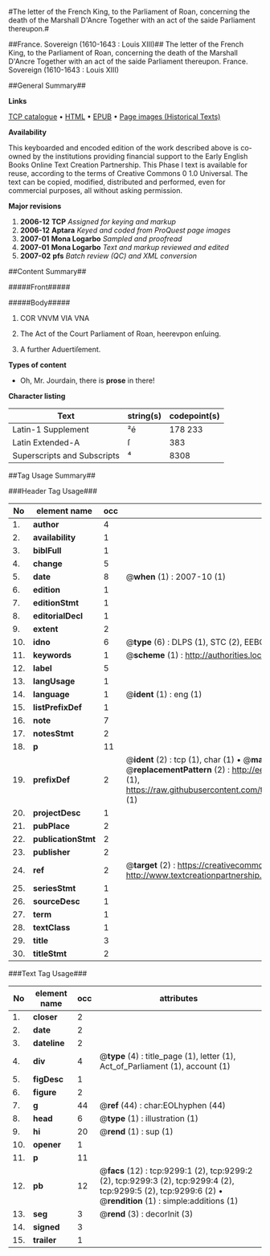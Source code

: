 #The letter of the French King, to the Parliament of Roan, concerning the death of the Marshall D'Ancre Together with an act of the saide Parliament thereupon.#

##France. Sovereign (1610-1643 : Louis XIII)##
The letter of the French King, to the Parliament of Roan, concerning the death of the Marshall D'Ancre Together with an act of the saide Parliament thereupon.
France. Sovereign (1610-1643 : Louis XIII)

##General Summary##

**Links**

[TCP catalogue](http://www.ota.ox.ac.uk/tcp/)  • 
[HTML](http://tei.it.ox.ac.uk/tcp/Texts-HTML/free/A06/A06366.html)  • 
[EPUB](http://tei.it.ox.ac.uk/tcp/Texts-EPUB/free/A06/A06366.epub) • 
[Page images (Historical Texts)](https://data.historicaltexts.jisc.ac.uk/view?pubId=eebo-99844482e&pageId=eebo-99844482e-9299-1)

**Availability**

This keyboarded and encoded edition of the
	       work described above is co-owned by the institutions
	       providing financial support to the Early English Books
	       Online Text Creation Partnership. This Phase I text is
	       available for reuse, according to the terms of Creative
	       Commons 0 1.0 Universal. The text can be copied,
	       modified, distributed and performed, even for
	       commercial purposes, all without asking permission.

**Major revisions**

1. __2006-12__ __TCP__ *Assigned for keying and markup*
1. __2006-12__ __Aptara__ *Keyed and coded from ProQuest page images*
1. __2007-01__ __Mona Logarbo__ *Sampled and proofread*
1. __2007-01__ __Mona Logarbo__ *Text and markup reviewed and edited*
1. __2007-02__ __pfs__ *Batch review (QC) and XML conversion*

##Content Summary##

#####Front#####

#####Body#####

1. COR VNVM VIA VNA

1. The Act of the Court Parliament of
Roan, heerevpon enſuing.

1. A further Aduertiſement.

**Types of content**

  * Oh, Mr. Jourdain, there is **prose** in there!

**Character listing**


|Text|string(s)|codepoint(s)|
|---|---|---|
|Latin-1 Supplement|²é|178 233|
|Latin Extended-A|ſ|383|
|Superscripts             and Subscripts|⁴|8308|

##Tag Usage Summary##

###Header Tag Usage###

|No|element name|occ|attributes|
|---|---|---|---|
|1.|__author__|4||
|2.|__availability__|1||
|3.|__biblFull__|1||
|4.|__change__|5||
|5.|__date__|8| @__when__ (1) : 2007-10 (1)|
|6.|__edition__|1||
|7.|__editionStmt__|1||
|8.|__editorialDecl__|1||
|9.|__extent__|2||
|10.|__idno__|6| @__type__ (6) : DLPS (1), STC (2), EEBO-CITATION (1), PROQUEST (1), VID (1)|
|11.|__keywords__|1| @__scheme__ (1) : http://authorities.loc.gov/ (1)|
|12.|__label__|5||
|13.|__langUsage__|1||
|14.|__language__|1| @__ident__ (1) : eng (1)|
|15.|__listPrefixDef__|1||
|16.|__note__|7||
|17.|__notesStmt__|2||
|18.|__p__|11||
|19.|__prefixDef__|2| @__ident__ (2) : tcp (1), char (1)  •  @__matchPattern__ (2) : ([0-9\-]+):([0-9IVX]+) (1), (.+) (1)  •  @__replacementPattern__ (2) : http://eebo.chadwyck.com/downloadtiff?vid=$1&page=$2 (1), https://raw.githubusercontent.com/textcreationpartnership/Texts/master/tcpchars.xml#$1 (1)|
|20.|__projectDesc__|1||
|21.|__pubPlace__|2||
|22.|__publicationStmt__|2||
|23.|__publisher__|2||
|24.|__ref__|2| @__target__ (2) : https://creativecommons.org/publicdomain/zero/1.0/ (1), http://www.textcreationpartnership.org/docs/. (1)|
|25.|__seriesStmt__|1||
|26.|__sourceDesc__|1||
|27.|__term__|1||
|28.|__textClass__|1||
|29.|__title__|3||
|30.|__titleStmt__|2||


###Text Tag Usage###

|No|element name|occ|attributes|
|---|---|---|---|
|1.|__closer__|2||
|2.|__date__|2||
|3.|__dateline__|2||
|4.|__div__|4| @__type__ (4) : title_page (1), letter (1), Act_of_Parliament (1), account (1)|
|5.|__figDesc__|1||
|6.|__figure__|2||
|7.|__g__|44| @__ref__ (44) : char:EOLhyphen (44)|
|8.|__head__|6| @__type__ (1) : illustration (1)|
|9.|__hi__|20| @__rend__ (1) : sup (1)|
|10.|__opener__|1||
|11.|__p__|11||
|12.|__pb__|12| @__facs__ (12) : tcp:9299:1 (2), tcp:9299:2 (2), tcp:9299:3 (2), tcp:9299:4 (2), tcp:9299:5 (2), tcp:9299:6 (2)  •  @__rendition__ (1) : simple:additions (1)|
|13.|__seg__|3| @__rend__ (3) : decorInit (3)|
|14.|__signed__|3||
|15.|__trailer__|1||
